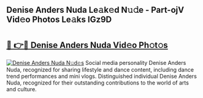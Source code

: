 ## Denise Anders Nuda Le𝚊k𝚎d N𝚞𝚍e - Part-ojV Vid𝚎o Photos Le𝚊ks IGz9D

# <h2><a href="http://fbfex1.evod.top/?m=Denise+Anders+Nuda">🔗 👉🔴 Denise Anders Nuda Vid𝚎o Ph𝚘t𝚘s</a></h2>

[![Denise Anders Nuda N𝚞d𝚎s](https://i.imgur.com/8V9OHl7.gif)](http://fbfex1.evod.top/?m=Denise+Anders+Nuda)
Social media personality Denise Anders Nuda, recognized for sharing lifestyle and dance content, including dance trend performances and mini vlogs. Distinguished individual Denise Anders Nuda, recognized for their outstanding contributions to the world of arts and culture. 
